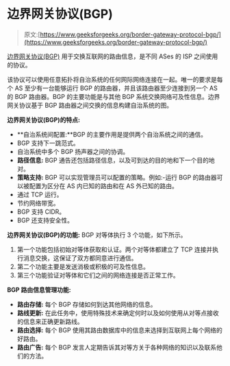 # 边界网关协议(BGP)

> 原文:[https://www.geeksforgeeks.org/border-gateway-protocol-bgp/](https://www.geeksforgeeks.org/border-gateway-protocol-bgp/)

[边界网关协议(BGP)](https://practice.geeksforgeeks.org/problems/bgpborder-gateway-protocol) 用于交换互联网的路由信息，是不同 ASes 的 ISP 之间使用的协议。

该协议可以使用任意拓扑将自治系统的任何网际网络连接在一起。唯一的要求是每个 AS 至少有一台能够运行 BGP 的路由器，并且该路由器至少连接到另一个 AS 的 BGP 路由器。BGP 的主要功能是与其他 BGP 系统交换网络可及性信息。边界网关协议基于 BGP 路由器之间交换的信息构建自治系统的图。

**边界网关协议(BGP)的特点:**

*   **自治系统间配置:**BGP 的主要作用是提供两个自治系统之间的通信。
*   BGP 支持下一跳范式。
*   自治系统中多个 BGP 扬声器之间的协调。
*   **路径信息:** BGP 通告还包括路径信息，以及可到达的目的地和下一个目的地对。
*   **策略支持:** BGP 可以实现管理员可以配置的策略。例如:-运行 BGP 的路由器可以被配置为区分在 AS 内已知的路由和在 AS 外已知的路由。
*   通过 TCP 运行。
*   节约网络带宽。
*   BGP 支持 CIDR。
*   BGP 还支持安全性。

**边界网关协议(BGP)的功能:**
BGP 对等体执行 3 个功能，如下所示。

1.  第一个功能包括初始对等体获取和认证。两个对等体都建立了 TCP 连接并执行消息交换，这保证了双方都同意进行通信。
2.  第二个功能主要是发送消极或积极的可及性信息。
3.  第三个功能验证对等体和它们之间的网络连接是否正常工作。

**BGP 路由信息管理功能:**

*   **路由存储:**
    每个 BGP 存储如何到达其他网络的信息。
*   **路线更新:**
    在此任务中，使用特殊技术来确定何时以及如何使用从对等点接收的信息来正确更新路线。
*   **路由选择:**
    每个 BGP 使用其路由数据库中的信息来选择到互联网上每个网络的好路由。
*   **路由广告:**
    每个 BGP 发言人定期告诉其对等方关于各种网络的知识以及联系他们的方法。